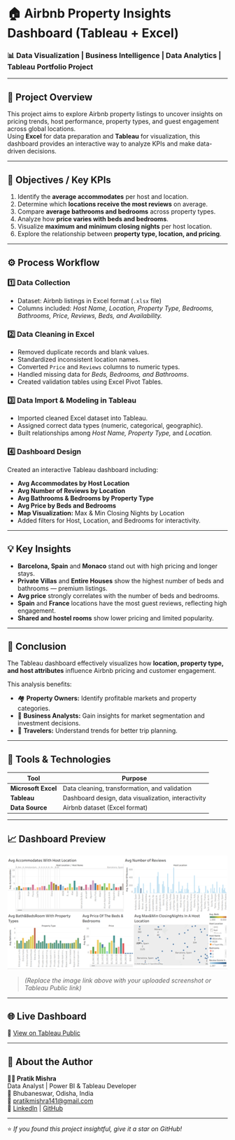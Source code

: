 # 🏠 Airbnb Property Insights Dashboard (Tableau + Excel)

### 📊 Data Visualization | Business Intelligence | Data Analytics | Tableau Portfolio Project

---

## 📌 **Project Overview**

This project aims to explore Airbnb property listings to uncover insights on pricing trends, host performance, property types, and guest engagement across global locations.  
Using **Excel** for data preparation and **Tableau** for visualization, this dashboard provides an interactive way to analyze KPIs and make data-driven decisions.

---

## 🎯 **Objectives / Key KPIs**

1. Identify the **average accommodates** per host and location.  
2. Determine which **locations receive the most reviews** on average.  
3. Compare **average bathrooms and bedrooms** across property types.  
4. Analyze how **price varies with beds and bedrooms**.  
5. Visualize **maximum and minimum closing nights** per host location.  
6. Explore the relationship between **property type, location, and pricing**.  

---

## ⚙️ **Process Workflow**

### **1️⃣ Data Collection**
- Dataset: Airbnb listings in Excel format (`.xlsx` file)
- Columns included: *Host Name, Location, Property Type, Bedrooms, Bathrooms, Price, Reviews, Beds, and Availability.*

### **2️⃣ Data Cleaning in Excel**
- Removed duplicate records and blank values.  
- Standardized inconsistent location names.  
- Converted `Price` and `Reviews` columns to numeric types.  
- Handled missing data for *Beds, Bedrooms, and Bathrooms*.  
- Created validation tables using Excel Pivot Tables.

### **3️⃣ Data Import & Modeling in Tableau**
- Imported cleaned Excel dataset into Tableau.  
- Assigned correct data types (numeric, categorical, geographic).  
- Built relationships among *Host Name, Property Type,* and *Location.*

### **4️⃣ Dashboard Design**
Created an interactive Tableau dashboard including:
- **Avg Accommodates by Host Location**
- **Avg Number of Reviews by Location**
- **Avg Bathrooms & Bedrooms by Property Type**
- **Avg Price by Beds and Bedrooms**
- **Map Visualization:** Max & Min Closing Nights by Location  
- Added filters for Host, Location, and Bedrooms for interactivity.

---

## 💡 **Key Insights**

- **Barcelona, Spain** and **Monaco** stand out with high pricing and longer stays.  
- **Private Villas** and **Entire Houses** show the highest number of beds and bathrooms — premium listings.  
- **Avg price** strongly correlates with the number of beds and bedrooms.  
- **Spain** and **France** locations have the most guest reviews, reflecting high engagement.  
- **Shared and hostel rooms** show lower pricing and limited popularity.  

---

## 🧾 **Conclusion**

The Tableau dashboard effectively visualizes how **location, property type, and host attributes** influence Airbnb pricing and customer engagement.  

This analysis benefits:
- 🏘️ **Property Owners:** Identify profitable markets and property categories.  
- 💼 **Business Analysts:** Gain insights for market segmentation and investment decisions.  
- 🧳 **Travelers:** Understand trends for better trip planning.

---

## 🧰 **Tools & Technologies**

| Tool | Purpose |
|------|----------|
| **Microsoft Excel** | Data cleaning, transformation, and validation |
| **Tableau** | Dashboard design, data visualization, interactivity |
| **Data Source** | Airbnb dataset (Excel format) |

---

## 📈 **Dashboard Preview**

![Dashboard Screenshot](https://github.com/Pratik1419/Tabular_Projects/blob/main/DashBoard%20Of%20Airbnb/DashBoard.png)

> *(Replace the image link above with your uploaded screenshot or Tableau Public link)*

---

## 🌐 **Live Dashboard**

🔗 [View on Tableau Public](https://public.tableau.com/app/profile/pratik.mishra1878/viz/AirBnbOfBarcelonaSpain/Dashboard1)

---

## 🧩 **About the Author**

**👨‍💻 Pratik Mishra**  
Data Analyst | Power BI & Tableau Developer  
📍 Bhubaneswar, Odisha, India  
📧 [pratikmishra141@gmail.com](mailto:pratikmishra141@gmail.com)  
🔗 [LinkedIn](https://linkedin.com/in/pratikmishra) | [GitHub](https://github.com/pratikmishra)

---

⭐ *If you found this project insightful, give it a star on GitHub!*
